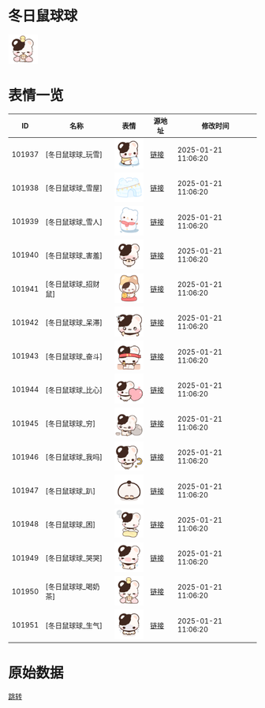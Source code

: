 # 冬日鼠球球

<img src="./cover.png" height="60" alt="cover" />

# 表情一览

|ID|名称|表情|源地址|修改时间|
|----|----|----|----|----|
|101937|[冬日鼠球球_玩雪]|<img src="./pic/101937_%5B冬日鼠球球_玩雪%5D.png" height="60" alt="玩雪"/>|[链接](https://i0.hdslb.com/bfs/garb/e9393fa452f80cdf6ebe378949eea1f8da6016ee.png)|2025-01-21 11:06:20|
|101938|[冬日鼠球球_雪屋]|<img src="./pic/101938_%5B冬日鼠球球_雪屋%5D.png" height="60" alt="雪屋"/>|[链接](https://i0.hdslb.com/bfs/garb/94ce98e650e3ba8a7514272735a18f736a374c83.png)|2025-01-21 11:06:20|
|101939|[冬日鼠球球_雪人]|<img src="./pic/101939_%5B冬日鼠球球_雪人%5D.png" height="60" alt="雪人"/>|[链接](https://i0.hdslb.com/bfs/garb/3f2472978a8d8498e6f70556707779f60946699c.png)|2025-01-21 11:06:20|
|101940|[冬日鼠球球_害羞]|<img src="./pic/101940_%5B冬日鼠球球_害羞%5D.png" height="60" alt="害羞"/>|[链接](https://i0.hdslb.com/bfs/garb/b19a8681dbaf31858f8d682ca6add868033eab42.png)|2025-01-21 11:06:20|
|101941|[冬日鼠球球_招财鼠]|<img src="./pic/101941_%5B冬日鼠球球_招财鼠%5D.png" height="60" alt="招财鼠"/>|[链接](https://i0.hdslb.com/bfs/garb/32229bca8d58e6cf4531eeb9d9183184d27efd7d.png)|2025-01-21 11:06:20|
|101942|[冬日鼠球球_呆滞]|<img src="./pic/101942_%5B冬日鼠球球_呆滞%5D.png" height="60" alt="呆滞"/>|[链接](https://i0.hdslb.com/bfs/garb/61037693b746d84c3af090fb7ec551ee4c30b587.png)|2025-01-21 11:06:20|
|101943|[冬日鼠球球_奋斗]|<img src="./pic/101943_%5B冬日鼠球球_奋斗%5D.png" height="60" alt="奋斗"/>|[链接](https://i0.hdslb.com/bfs/garb/2b541cb503fe4579c5f3d9c250567c672ae1d3be.png)|2025-01-21 11:06:20|
|101944|[冬日鼠球球_比心]|<img src="./pic/101944_%5B冬日鼠球球_比心%5D.png" height="60" alt="比心"/>|[链接](https://i0.hdslb.com/bfs/garb/843795c6f99f3583e5e681cce8fc6c127d48a1e1.png)|2025-01-21 11:06:20|
|101945|[冬日鼠球球_穷]|<img src="./pic/101945_%5B冬日鼠球球_穷%5D.png" height="60" alt="穷"/>|[链接](https://i0.hdslb.com/bfs/garb/485b603a7935bbaf878847a6f4b13a8726aa6a54.png)|2025-01-21 11:06:20|
|101946|[冬日鼠球球_我吗]|<img src="./pic/101946_%5B冬日鼠球球_我吗%5D.png" height="60" alt="我吗"/>|[链接](https://i0.hdslb.com/bfs/garb/ebb31447c4fe94d0d38ad5b59cc0f37f76952e5c.png)|2025-01-21 11:06:20|
|101947|[冬日鼠球球_趴]|<img src="./pic/101947_%5B冬日鼠球球_趴%5D.png" height="60" alt="趴"/>|[链接](https://i0.hdslb.com/bfs/garb/c64cfd276b9e18365aad09a524017e756ac334c0.png)|2025-01-21 11:06:20|
|101948|[冬日鼠球球_困]|<img src="./pic/101948_%5B冬日鼠球球_困%5D.png" height="60" alt="困"/>|[链接](https://i0.hdslb.com/bfs/garb/27ad20d69751f74fc8e72c83a483353346c07516.png)|2025-01-21 11:06:20|
|101949|[冬日鼠球球_哭哭]|<img src="./pic/101949_%5B冬日鼠球球_哭哭%5D.png" height="60" alt="哭哭"/>|[链接](https://i0.hdslb.com/bfs/garb/810f57bb4551f9b14ba8645ec1e9b558531fc6fc.png)|2025-01-21 11:06:20|
|101950|[冬日鼠球球_喝奶茶]|<img src="./pic/101950_%5B冬日鼠球球_喝奶茶%5D.png" height="60" alt="喝奶茶"/>|[链接](https://i0.hdslb.com/bfs/garb/4df7e8d5f829e9a1b9825aae5d3d1f19f7dfb612.png)|2025-01-21 11:06:20|
|101951|[冬日鼠球球_生气]|<img src="./pic/101951_%5B冬日鼠球球_生气%5D.png" height="60" alt="生气"/>|[链接](https://i0.hdslb.com/bfs/garb/f45547a0135ac9205564f4eaa9056ded115e6074.png)|2025-01-21 11:06:20|

# 原始数据

[跳转](./raw.json)

